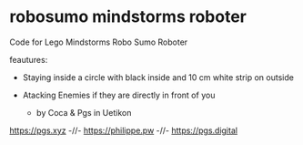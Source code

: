 # robosumo mindstorms roboter

Code for Lego Mindstorms Robo Sumo Roboter

feautures:
  - Staying inside a circle with black inside and 10 cm white strip on outside
  - Atacking Enemies if they are directly in front of you

    - by Coca & Pgs in Uetikon



https://pgs.xyz -//- https://philippe.pw -//- https://pgs.digital
